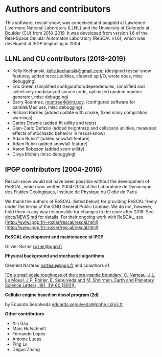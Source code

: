 # Authors and contributors 

This software, rescal-snow, was conceived and adapted at Lawrence Livermore National Laboratory (LLNL) and the University of Colorado at Boulder (CU) from 2018-2019.
It was developed from version 1.6 of the Real-Space Cellular Automaton Laboratory (ReSCAL v1.6), which was developed at IPGP beginning in 2004.

## LLNL and CU contributors (2018-2019)
 - Kelly Kochanski, <kelly.kochanski@gmail.com>, (designed rescal-snow features, added rescal_utilities, cleaned up I/O, wrote docs, misc debugging)
 - Eric Green (simplified configuration/dependencies, simplified and selectively modularized source code, optimized random number generator, misc debugging)
 - Barry Rountree, <rountree4@llnl.gov>, (configured software for parallel/Mac use, misc debugging)
 - Richard Barnes (added update with cmake, fixed many compilation warnings)
 - Carlos Downie (added fft utility and tests)
 - Gian-Carlo Defazio (added heightmap and cellspace utilities, measured effects of stochastic behavior in rescal-snow)
 - Adam Rubin* (added snowfall feature)
 - Adam Rubin (added snowfall feature)
 - Aaron Robeson (added xcorr utility)
 - Divya Mohan (misc debugging)


## IPGP contributors (2004-2016)
Rescal-snow would not have been possible without the development of ReSCAL, which was written 2004-2014 at the Laboratoire de Dynamique des Fluides Geologiques, Institute de Physique du Globe de Paris.

We thank the authors of ReSCAL (listed below) for providing ReSCAL freely under the terms of the GNU General Public License. We do not, however, hold them in any way responsible for changes to the code after 2016. See [docs/NEWS.md](docs/NEWS.md) for details.
For their ongoing work with ReSCAL, see [http://www.ipgp.fr/~rozier/rescal/rescal.html](http://www.ipgp.fr/~rozier/rescal/rescal.html)

**ReSCAL development and maintenance at IPGP**

Olivier Rozier <rozier@ipgp.fr>

**Physical background and stochastic algorithms**

Clement Narteau <narteau@ipgp.fr> and coauthors of:

['On a small scale roughness of the core-mantle boundary' C. Narteau, J.L. Le Mouel, J.P. Poirier, E. Sepulveda and M. Shnirman. Earth and Planetary Science Letters, 191, 49-60 (2001).](https://doi.org/10.1016/S0012-821X(01)00401-0)


**Cellular engine based on dissol program (2d)**

by Eduardo Sepulveda <eduardo.sepulveda@lpnhe.in2p3.fr>

**Other contributors**

 - Xin Gao
 - Marc Hufschmitt
 - Fernando Lopes
 - Antoine Lucas
 - Ping Lv
 - Deguo Zhang

